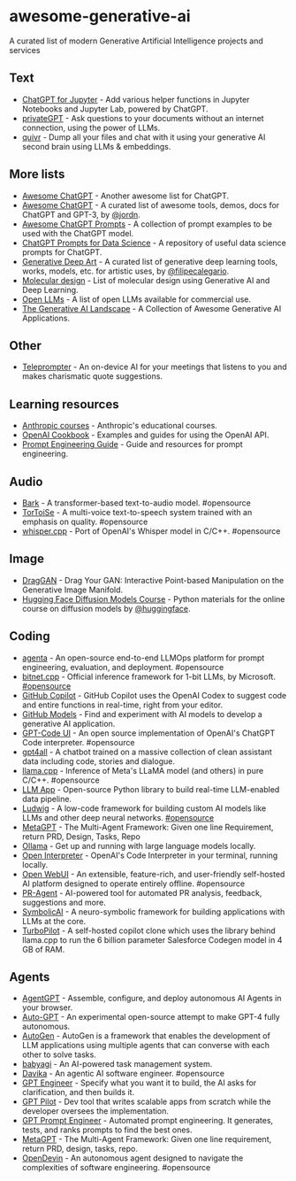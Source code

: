 # awesome-generative-ai

A curated list of modern Generative Artificial Intelligence projects and services

## Text

- [ChatGPT for Jupyter](https://github.com/TiesdeKok/chat-gpt-jupyter-extension) - Add various helper functions in Jupyter Notebooks and Jupyter Lab, powered by ChatGPT.
- [privateGPT](https://github.com/imartinez/privateGPT) - Ask questions to your documents without an internet connection, using the power of LLMs.
- [quivr](https://github.com/StanGirard/quivr) - Dump all your files and chat with it using your generative AI second brain using LLMs & embeddings.

## More lists

- [Awesome ChatGPT](https://github.com/sindresorhus/awesome-chatgpt) - Another awesome list for ChatGPT.
- [Awesome ChatGPT](https://github.com/humanloop/awesome-chatgpt) - A curated list of awesome tools, demos, docs for ChatGPT and GPT-3, by [@jordn](https://github.com/jordn).
- [Awesome ChatGPT Prompts](https://github.com/f/awesome-chatgpt-prompts) - A collection of prompt examples to be used with the ChatGPT model.
- [ChatGPT Prompts for Data Science](https://github.com/travistangvh/ChatGPT-Data-Science-Prompts) - A repository of useful data science prompts for ChatGPT.
- [Generative Deep Art](https://github.com/filipecalegario/awesome-generative-deep-art) - A curated list of generative deep learning tools, works, models, etc. for artistic uses, by [@filipecalegario](https://github.com/filipecalegario/).
- [Molecular design](https://github.com/AspirinCode/papers-for-molecular-design-using-DL) - List of molecular design using Generative AI and Deep Learning.
- [Open LLMs](https://github.com/eugeneyan/open-llms) - A list of open LLMs available for commercial use.
- [The Generative AI Landscape](https://github.com/ai-collection/ai-collection) - A Collection of Awesome Generative AI Applications.

## Other

- [Teleprompter](https://github.com/danielgross/teleprompter) - An on-device AI for your meetings that listens to you and makes charismatic quote suggestions.

## Learning resources

- [Anthropic courses](https://github.com/anthropics/courses) - Anthropic's educational courses.
- [OpenAI Cookbook](https://github.com/openai/openai-cookbook) - Examples and guides for using the OpenAI API.
- [Prompt Engineering Guide](https://github.com/dair-ai/Prompt-Engineering-Guide) - Guide and resources for prompt engineering.

## Audio

- [Bark](https://github.com/suno-ai/bark) - A transformer-based text-to-audio model. #opensource
- [TorToiSe](https://github.com/neonbjb/tortoise-tts) - A multi-voice text-to-speech system trained with an emphasis on quality. #opensource
- [whisper.cpp](https://github.com/ggerganov/whisper.cpp) - Port of OpenAI's Whisper model in C/C++. #opensource

## Image

- [DragGAN](https://github.com/XingangPan/DragGAN) - Drag Your GAN: Interactive Point-based Manipulation on the Generative Image Manifold.
- [Hugging Face Diffusion Models Course](https://github.com/huggingface/diffusion-models-class) - Python materials for the online course on diffusion models by [@huggingface](https://github.com/huggingface).

## Coding

- [agenta](https://github.com/agenta-ai/agenta) - An open-source end-to-end LLMOps platform for prompt engineering, evaluation, and deployment. #opensource
- [bitnet.cpp](https://github.com/microsoft/BitNet) - Official inference framework for 1-bit LLMs, by Microsoft. [#opensource](https://github.com/microsoft/BitNet)
- [GitHub Copilot](https://github.com/features/copilot) - GitHub Copilot uses the OpenAI Codex to suggest code and entire functions in real-time, right from your editor.
- [GitHub Models](https://github.com/marketplace/models) - Find and experiment with AI models to develop a generative AI application.
- [GPT-Code UI](https://github.com/ricklamers/gpt-code-ui) - An open source implementation of OpenAI's ChatGPT Code interpreter. #opensource
- [gpt4all](https://github.com/nomic-ai/gpt4all) - A chatbot trained on a massive collection of clean assistant data including code, stories and dialogue.
- [llama.cpp](https://github.com/ggml-org/llama.cpp) - Inference of Meta's LLaMA model (and others) in pure C/C++. #opensource
- [LLM App](https://github.com/pathwaycom/llm-app) - Open-source Python library to build real-time LLM-enabled data pipeline.
- [Ludwig](https://github.com/ludwig-ai/ludwig) - A low-code framework for building custom AI models like LLMs and other deep neural networks. [#opensource](https://github.com/ludwig-ai/ludwig)
- [MetaGPT](https://github.com/geekan/MetaGPT) - The Multi-Agent Framework: Given one line Requirement, return PRD, Design, Tasks, Repo
- [Ollama](https://github.com/ollama/ollama) - Get up and running with large language models locally.
- [Open Interpreter](https://github.com/KillianLucas/open-interpreter) - OpenAI's Code Interpreter in your terminal, running locally.
- [Open WebUI](https://github.com/open-webui/open-webui) - An extensible, feature-rich, and user-friendly self-hosted AI platform designed to operate entirely offline. #opensource
- [PR-Agent](https://github.com/Codium-ai/pr-agent) - AI-powered tool for automated PR analysis, feedback, suggestions and more.
- [SymbolicAI](https://github.com/Xpitfire/symbolicai) - A neuro-symbolic framework for building applications with LLMs at the core.
- [TurboPilot](https://github.com/ravenscroftj/turbopilot) - A self-hosted copilot clone which uses the library behind llama.cpp to run the 6 billion parameter Salesforce Codegen model in 4 GB of RAM.

## Agents

- [AgentGPT](https://github.com/reworkd/AgentGPT) - Assemble, configure, and deploy autonomous AI Agents in your browser.
- [Auto-GPT](https://github.com/Torantulino/Auto-GPT) - An experimental open-source attempt to make GPT-4 fully autonomous.
- [AutoGen](https://github.com/microsoft/autogen) - AutoGen is a framework that enables the development of LLM applications using multiple agents that can converse with each other to solve tasks.
- [babyagi](https://github.com/yoheinakajima/babyagi) - An AI-powered task management system.
- [Davika](https://github.com/stitionai/devika) - An agentic AI software engineer. #opensource
- [GPT Engineer](https://github.com/AntonOsika/gpt-engineer) - Specify what you want it to build, the AI asks for clarification, and then builds it.
- [GPT Pilot](https://github.com/Pythagora-io/gpt-pilot) - Dev tool that writes scalable apps from scratch while the developer oversees the implementation.
- [GPT Prompt Engineer](https://github.com/mshumer/gpt-prompt-engineer) - Automated prompt engineering. It generates, tests, and ranks prompts to find the best ones.
- [MetaGPT](https://github.com/geekan/MetaGPT) - The Multi-Agent Framework: Given one line requirement, return PRD, design, tasks, repo.
- [OpenDevin](https://github.com/OpenDevin/OpenDevin) - An autonomous agent designed to navigate the complexities of software engineering. #opensource
